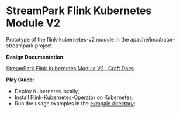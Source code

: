 # StreamPark Flink Kubernetes Module V2

Prototype of the flink-kubernetes-v2 module in the apache/incubator-streampark project.
<br/>

**Design Documentation**:

[StreamPark Flink Kubernetes Module V2 · Craft Docs](https://www.craft.me/s/LrTTzYHqSOLYqY)


**Play Guide**:

- Deploy Kubernetes locally;
- Install [Flink-Kubernetes-Operator](https://nightlies.apache.org/flink/flink-kubernetes-operator-docs-main/docs/operations/helm/) on Kubernetes;
- Run the usage examples in
  the [exmpale directory](./src/main/scala/org/apache/streampark/flink/kubernetes/example);
